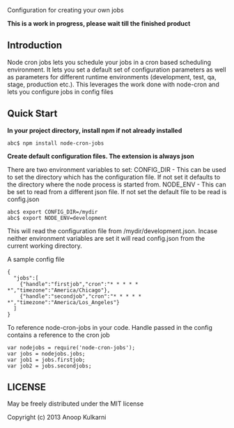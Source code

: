 Configuration for creating your own jobs

**This is a work in progress, please wait till the finished product**

Introduction
------------

Node cron jobs lets you schedule your jobs in a cron based scheduling environment. It lets you set a default set of configuration parameters as well as parameters for different runtime environments (development, test, qa, stage, production etc.). 
This leverages the work done with node-cron and lets you configure jobs in config files

Quick Start
-----------

**In your project directory, install npm if not already installed**

    abc$ npm install node-cron-jobs

**Create default configuration files. The extension is always json**

There are two environment variables to set:
CONFIG_DIR - This can be used to set the directory which has the configuration file. If not set it defaults to the directory where the node process is started from.
NODE_ENV - This can be set to read from a different json file. If not set the default file to be read is config.json

    abc$ export CONFIG_DIR=/mydir
    abc$ export NODE_ENV=development

This will read the configuration file from /mydir/development.json. Incase neither environment variables are set it will read config.json from the current working directory.

A sample config file

    {
      "jobs":[
        {"handle":"firstjob","cron":"* * * * * *","timezone":"America/Chicago"},
        {"handle":"secondjob","cron":"* * * * * *","timezone":"America/Los_Angeles"}
      ]
    }

To reference node-cron-jobs in your code. Handle passed in the config contains a reference to the cron job

    var nodejobs = require('node-cron-jobs');
    var jobs = nodejobs.jobs;
    var job1 = jobs.firstjob;
    var job2 = jobs.secondjobs;

LICENSE
-------

May be freely distributed under the MIT license

Copyright (c) 2013 Anoop Kulkarni
